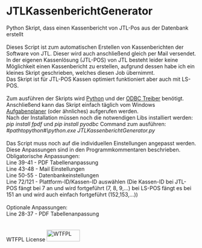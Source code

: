 # JTLKassenberichtGenerator
Python Skript, dass einen Kassenbericht von JTL-Pos aus der Datenbank erstellt<br>
<br>
Dieses Script ist zum automatischen Erstellen von Kassenberichten der Software von JTL. Dieser wird auch anschließend gleich per Mail versendet.<br>
In der eigenen Kassenlösung (JTL-POS) von JTL besteht leider keine Möglichkeit einen Kassenbericht zu erstellen, aufgrund dessen habe ich ein kleines Skript geschrieben, welches diesen Job übernimmt.<br>
Das Skript ist für JTL-POS Kassen optimiert funktioniert aber auch mit LS-POS.<br>
<br>
Zum ausführen der Skripts wird <a href="https://www.python.org/">Python</a> und der <a href="https://www.microsoft.com/de-de/download/details.aspx?id=56567">ODBC Treiber</a>  benötigt. Anschließend kann das Skript einfach täglich vom Windows <a href="https://praxistipps.chip.de/aufgabenplanung-in-windows-10-so-gehts_48391">Aufgabenplaner</a> (oder ähnliches) aufgerufen werden.<br>
Nach der Installation müssen noch die notwendigen Libs installiert werden: <i>pip install fpdf</i> und <i>pip install pyodbc</i>
Command zum ausführen: <i>#pathtopython#\python.exe JTLKassenberichtGenerator.py</i><br>
<br>
Das Script muss noch auf die individuellen Einstellungen angepasst werden. Diese Anpassungen sind in den Programmkommentaren beschrieben.<br>
Obligatorische Anpassungen:<br>
Line 39-41 - PDF Tabellenanpassung<br>
Line 43-48 - Mail Einstellungen<br>
Line 50-55 - Datenbankeinstellungen<br>
Line 72/121 - Plattform-ID/Kassen-ID auswählen (Die Kassen-ID bei JTL-POS fängt bei 7 an und wird fortgeführt (7, 8, 9,...) bei LS-POS fängt es bei 151 an und wird auch einfach fortgeführt (152,153,...))<br>
<br>
Optionale Anpassungen:<br>
Line 28-37 - PDF Tabellenanpassung<br>
<br>
<br>
WTFPL License 
<a href="http://www.wtfpl.net/"><img
       src="http://www.wtfpl.net/wp-content/uploads/2012/12/wtfpl-badge-1.png"
       width="88" height="31" alt="WTFPL" /></a>
